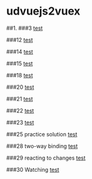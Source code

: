 # udvuejs2vuex
##1.
###3 
[test](https://jsfiddle.net/rengokantai/twu91u3e/)

###12
[test](https://jsfiddle.net/rengokantai/sv3gjja8/)

###14
[test](https://jsfiddle.net/rengokantai/s4sde93q/)

###15
[test](https://jsfiddle.net/rengokantai/rqxmg5jh/)

###18
[test](https://jsfiddle.net/rengokantai/1t34Lgu7/)

###20
[test](https://jsfiddle.net/rengokantai/7yck94o2/)

###21
[test](https://jsfiddle.net/rengokantai/87c0gtL3/)


###22
[test](https://jsfiddle.net/rengokantai/Ldowbdk4/)

###23
[test](https://jsfiddle.net/rengokantai/fhfm7j3d/)

###25 practice solution
[test](https://jsfiddle.net/rengokantai/nLz0qatr/)

###28 two-way binding
[test](https://jsfiddle.net/rengokantai/kng9h1h2/)

###29 reacting to changes
[test](https://jsfiddle.net/rengokantai/u14saLw9/)

###30 Watching
[test](https://jsfiddle.net/rengokantai/bc7wcLtv/)
